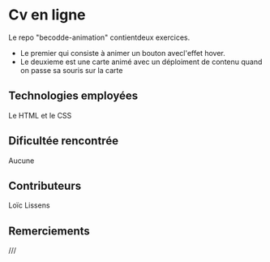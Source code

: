 # Cv en ligne
Le repo "becodde-animation" contientdeux exercices.
* Le premier qui consiste à animer un bouton avecl'effet hover.
* Le deuxieme est une carte animé avec un déploiment de contenu quand on passe sa souris sur la carte 
## Technologies employées

Le HTML et le CSS

## Dificultée rencontrée 


Aucune

## Contributeurs


Loïc Lissens

## Remerciements
///